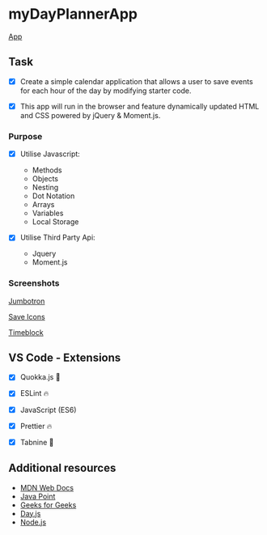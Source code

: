 # myDayPlannerApp

[App](https://codesleeps.github.io/myDayPlannerApp/)



## Task

- [x] Create a simple calendar application that allows a user to save events for each hour of the day by modifying starter code.

- [x] This app will run in the browser and feature dynamically updated HTML and CSS powered by jQuery & Moment.js.


### Purpose

- [x] Utilise Javascript:

  - Methods
  - Objects
  - Nesting
  - Dot Notation
  - Arrays
  - Variables
  - Local Storage

- [x] Utilise Third Party Api:
  
  - Jquery
  - Moment.js






### Screenshots


 [Jumbotron](https://user-images.githubusercontent.com/125808990/229560237-a8504e8f-c413-49ea-ab4d-59b3d97f1481.png)


 [Save Icons](https://user-images.githubusercontent.com/125808990/229782948-74168eb8-c535-4160-9a9c-a1b3e68a5eb3.png)


 [Timeblock](https://user-images.githubusercontent.com/125808990/229783142-2e526d75-2ec2-4ce2-8dbe-105780a8d20f.png)




## VS Code - Extensions

- [x] Quokka.js 🤖
- [x] ESLint 🔥
- [x] JavaScript (ES6) 
- [x] Prettier 🔥
- [x] Tabnine 🤖


## Additional resources

- [MDN Web Docs](https://developer.mozilla.org/en-US/)
- [Java Point](https://www.javatpoint.com/jquery-example)
- [Geeks for Geeks](https://www.geeksforgeeks.org/jquery-examples/)
- [Day.js](https://day.js.org)
- [Node.js](https://nodejs.org/api/synopsis.html)





